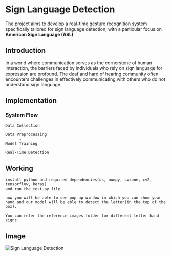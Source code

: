 
# Sign Language Detection

The project aims to develop a real-time gesture recognition system specifically tailored for sign language detection, with a particular focus on **American Sign Language (ASL)**.


## Introduction

In a world where communication serves as the cornerstone of human interaction, the barriers faced by individuals who rely on sign language for expression are profound. The deaf and hard of hearing community often encounters challenges in effectively communicating with others who do not understand sign language.
## Implementation

### System Flow
```
Data Collection
      ↓
Data Preprocessing
      ↓
Model Training
      ↓
Real-Time Detection
```
## Working

```
install python and required dependencies(os, numpy, cvzone, cv2, tensorflow, keras)
and run the test.py file

now you will be able to see pop up window in which you can show your hand and our model will be able to detect the letter(in the top of the box).

You can refer the reference images folder for different letter hand signs.
```

## Image

![Sign Language Detection](https://github.com/user-attachments/assets/57e1727c-b17d-494c-9504-a707e3839113)
